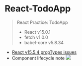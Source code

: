 # React-TodoApp
> React Practice: TodoApp <br>
> * React v15.0.1 <br>
> * fetch v1.0.0 <br>
> * babel-core v5.8.34

* [React v15.5.4 propTypes issues](https://github.com/reactjs/prop-types)
* Component lifecycle note 
![](https://imgur.com/jUjWoQ8.png)
